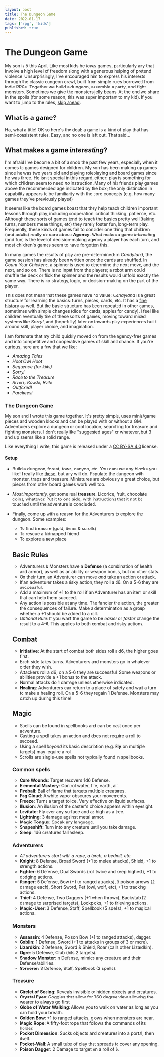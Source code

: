 ```yaml
---
layout: post
title: The Dungeon Game
date: 2022-01-17
tags: ['rpg', 'kids']
published: true
---
```


# The Dungeon Game
My son is 5 this April. Like most kids he _loves_ games, particularly any that involve a high level of freedom along with a generous helping of pretend violence. Unsurprisingly, I've encouraged him to express his interests through the classic dungeon crawl, built from simple rules borrowed from indie RPGs. Together we build a dungeon, assemble a party, and fight monsters. Sometimes we give the monsters jelly beans. At the end we share in the spoils (for some reason, this was super important to my kid). If you want to jump to the rules, [skip ahead](#the-dungeon-game).

## What is a game?
Ha, what a title! OK so here's the deal: a game is a kind of play that has semi-consistent rules. Easy, and no one is left out. That said...

## What makes a game _interesting_?
I'm afraid I've become a bit of a snob the past few years, especially when it comes to games designed for children. My son has been making up games since he was two years old and playing roleplaying and board games since he was three. He isn't special in this regard, either: play is something for which children seem to need _no_ instruction. Many of his friends play games above the recommended age indicated by the box; the only distinction in capability appears to be familiarity with the core concepts (e.g. how many games they've previously played)

It seems like the board games boast that they help teach children important lessons through play, including cooperation, critical thinking, patience, etc. Although these sorts of games tend to teach the basics pretty well (taking turns, numbers mean things, etc) they rarely foster fun, long-term play. Frequently, these kinds of games fail to consider one thing that children (and adults) really do care about: **Agency**. What makes a game _interesting_ (and fun) is the level of decision-making agency a player has each turn, and most children's games seem to have forgotten this.

In many games the results of play are pre-determined: in _Candyland_, the game session has already been written once the cards are shuffled. In _Count Your Chickens_, a spinner is used to determine the next move, and the next, and so on. There is no input from the players; a robot arm could shuffle the deck or flick the spinner and the results would unfold exactly the same way. There is no strategy, logic, or decision-making on the part of the player.

This does not mean that these games have no value; _Candyland_ is a great structure for learning the basics: turns, pieces, cards, etc. It has a [fine history](https://www.theatlantic.com/technology/archive/2019/07/how-polio-inspired-the-creation-of-candy-land/594424/) as well. But the basic structure has been repeated in other games, sometimes with simple changes (dice for cards, apples for candy). I feel like children eventually tire of these sorts of games, moving toward mixed systems like _Sorry!_, and (hopefully) later on towards play experiences built around skill, player choice, and imagination.

I am fortunate that my child quickly moved on from the agency-free games and into competitive and cooperative games of skill and chance. If you're curious, here are a few that we like:

- _Amazing Tales_
- _Hoot Owl Hoot_
- _Sequence (for kids)_
- _Sorry!_
- _Race to the Treasure_
- _Rivers, Roads, Rails_
- _Outfoxed!_
- _Parcheesi_

### The Dungeon Game
My son and I wrote this game together. It's pretty simple, uses minis/game pieces and wooden blocks and can be played with or without a GM. Adventurers explore a dungeon or cool location, searching for treasure and fighting monsters. I don't really like "suggested ages" or whatever, but 3 and up seems like a solid range.

Like everything I write, this game is released under a [CC BY-SA 4.0](https://creativecommons.org/licenses/by-sa/4.0/) license.

#### Setup

- Build a dungeon, forest, town, canyon, etc. You can use any blocks you like! I really like [these](https://www.amazon.com/gp/product/B00XV13FQG), but any will do.
Populate the dungeon with monster, traps and treasure.  Miniatures are obviously a great choice, but pieces from other board games work well too.
- _Most importantly_, get some real **treasure**. Licorice, fruit, chocolate coins, whatever. Put it to one side, with instructions that it not be touched until the adventure is concluded.
- Finally, come up with a reason for the Adventurers to explore the dungeon. Some examples:
  - To find treasure (gold, items & scrolls)
  - To rescue a kidnapped friend
  - To explore a new place

  ## Basic Rules

  - Adventurers & Monsters have a **Defense** (a combination of health and armor), as well as an ability or weapon bonus, but no other stats.
  - On their turn, an Adventurer can move _and_ take an action or attack.
  - If an adventurer takes a risky action, they roll a d6. On a 5-6 they are successful.
  - Add a maximum of +1 to the roll if an Adventurer has an item or skill that can help them succeed.
  - Any action is possible at any time. The fancier the action, the greater the consequences of failure. Make a determination as a group whether a +1 should be added to a roll.
  - *Optional Rule*: If you want the game to be _easier_ or _faster_ change the result to a 4-6. This applies to both combat and risky actions.

  ## Combat

  - **Initiative**: At the start of combat both sides roll a d6, the higher goes first.
  - Each side takes turns. Adventurers and monsters go in whatever order they wish.
  - Attackers roll a d6; on a 5-6 they are successful. Some weapons or abilities provide a +1 bonus to the attack.
  - Normal attacks do 1 damage unless otherwise indicated.
  - **Healing**: Adventurers can return to a place of safety and wait a turn to make a healing roll. On a 5-6 they regain 1 Defense. Monsters may catch up during this time!

  ## Magic
  - Spells can be found in spellbooks and can be cast once per adventure.
  - Casting a spell takes an action and does not require a roll to succeed.
  - Using a spell _beyond_ its basic description (e.g. **Fly** on multiple targets) may require a roll.
  - Scrolls are single-use spells not typically found in spellbooks.

  ### Common spells
  - **Cure Wounds**: Target recovers 1d6 Defense.
  - **Elemental Mastery**: Control water, fire, earth, air.
  - **Fireball**: Ball of flame that targets multiple creatures.
  - **Fog Cloud**: A white vapor obscures your movements.
  - **Freeze**: Turns a target to ice. Very effective on liquid surfaces.
  - **Illusion**: An illusion of the caster's choice appears within eyesight.
  - **Levitate**: Fly over any surface and as high as a tree.
  - **Lightning**: 3 damage against metal armor.
  - **Magic Tongue**: Speak any language.
  - **Shapeshift**: Turn into any creature until you take damage.
  - **Sleep**: 1d6 creatures fall asleep.

  ### Adventurers
  - *All adventurers start with a rope, a torch, a bedroll, etc.*
  - **Knight**: 8 Defense, Broad Sword (+1 to melee attacks), Shield, +1 to strength actions.
  - **Fighter**: 6 Defense, Dual Swords (roll twice and keep highest), +1 to  dodging actions.
  - **Ranger**: 5 Defense, Bow (+1 to ranged attacks), 3 poison arrows (2 damage each), Short Sword, Pet (owl, wolf, etc), +1 to tracking actions.
  - **Thief**: 4 Defense, Two Daggers (+1 when thrown), Backstab (2 damage to surprised targets), Lockpicks, +1 to thieving actions.
  - **Magic-User**: 3 Defense, Staff, Spellbook (5 spells), +1 to magical actions.

  ### Monsters
  - **Assassin**: 4 Defense, Poison Bow (+1 to ranged attacks), dagger.
  - **Goblin**: 1 Defense, Sword (+1 to attacks in groups of 3 or more).
  - **Lizardkin**: 2 Defense, Sword & Shield, Roar (calls other Lizardkin).
  - **Ogre**: 5 Defense, Club (hits 2 targets).
  - **Shadow Monster**: n Defense, mimics any creature and their Defense/abilities.
  - **Sorcerer**: 3 Defense, Staff, Spellbook (2 spells).

  ### Treasure
  - **Circlet of Seeing**: Reveals invisible or hidden objects and creatures.
  - **Crystal Eyes**: Goggles that allow for 360 degree view allowing the wearer to always go first.
  - **Globe of Water Walking**: Allows you to walk on water as long as you can hold your breath.
  - **Golden Bow**: +1 to ranged attacks, glows when monsters are near.
  - **Magic Rope**: A fifty-foot rope that follows the commands of its holder.
  - **Pocket Dimension**: Sucks objects and creatures into a portal, then itself.
  - **Pocket-Wall**: A small tube of clay that spreads to cover any opening.
  - **Poison Dagger**: 2 Damage to target on a roll of 6.

